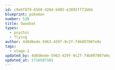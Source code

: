 ```yaml
---
id: c9e6f879-6560-428d-b985-e3892ff71bbb
blueprint: pokemon
number: 528
title: Swoobat
types:
  - psychic
  - flying
author: 4d8d6ede-5963-429f-9c2f-74b897007e0c
tags:
  - stage-1
updated_by: 4d8d6ede-5963-429f-9c2f-74b897007e0c
updated_at: 1716507101
---
```

